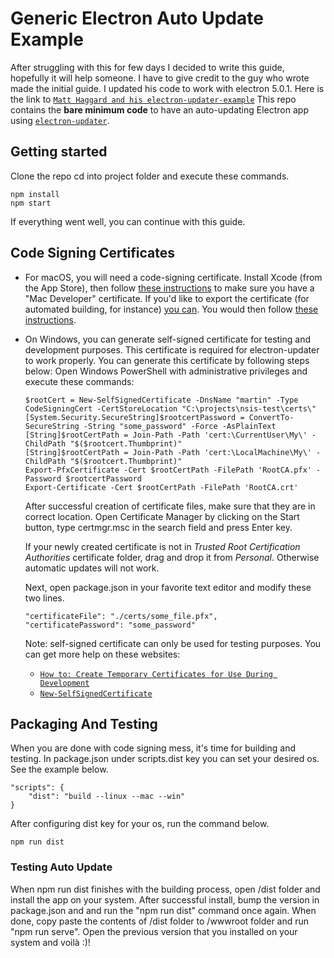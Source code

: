 # Generic Electron Auto Update Example
After struggling with this for few days I decided to write this guide, hopefully it will help someone. 
I have to give credit to the guy who wrote made the initial guide. I updated his code to work with electron 5.0.1.
Here is the link to [`Matt Haggard and his electron-updater-example`](https://github.com/iffy/electron-updater-example)
This repo contains the **bare minimum code** to have an auto-updating Electron app using [`electron-updater`](https://github.com/electron-userland/electron-builder/tree/master/packages/electron-updater).
## Getting started
Clone the repo cd into project folder and execute these commands.
```
npm install
npm start
```
If everything went well, you can continue with this guide.
## Code Signing Certificates
* For macOS, you will need a code-signing certificate.
    Install Xcode (from the App Store), then follow [these instructions](https://developer.apple.com/library/content/documentation/IDEs/Conceptual/AppDistributionGuide/MaintainingCertificates/MaintainingCertificates.html#//apple_ref/doc/uid/TP40012582-CH31-SW6) to make sure you have a "Mac Developer" certificate.  If you'd like to export the certificate (for automated building, for instance) [you can](https://developer.apple.com/library/content/documentation/IDEs/Conceptual/AppDistributionGuide/MaintainingCertificates/MaintainingCertificates.html#//apple_ref/doc/uid/TP40012582-CH31-SW7).  You would then follow [these instructions](https://www.electron.build/code-signing).
* On Windows, you can generate self-signed certificate for testing and development purposes. This certificate is required for electron-updater to work properly.
    You can generate this certificate by following steps below:
    Open Windows PowerShell with administrative privileges and execute these commands:
    ```
    $rootCert = New-SelfSignedCertificate -DnsName "martin" -Type CodeSigningCert -CertStoreLocation "C:\projects\nsis-test\certs\"
    [System.Security.SecureString]$rootcertPassword = ConvertTo-SecureString -String "some_password" -Force -AsPlainText
    [String]$rootCertPath = Join-Path -Path 'cert:\CurrentUser\My\' -ChildPath "$($rootcert.Thumbprint)"
    [String]$rootCertPath = Join-Path -Path 'cert:\LocalMachine\My\' -ChildPath "$($rootcert.Thumbprint)"
    Export-PfxCertificate -Cert $rootCertPath -FilePath 'RootCA.pfx' -Password $rootcertPassword
    Export-Certificate -Cert $rootCertPath -FilePath 'RootCA.crt'
    ```
    
    After successful creation of certificate files, make sure that they are in correct location. Open Certificate Manager by clicking on the Start button, type certmgr.msc in the search field and press Enter key.
    
    If your newly created certificate is not in *Trusted Root Certification Authorities* certificate folder, drag and drop it from *Personal*. Otherwise automatic updates will not work.
    
    Next, open package.json in your favorite text editor and modify these two lines.
 
    ```
    "certificateFile": "./certs/some_file.pfx",
    "certificatePassword": "some_password"
    ```
    Note: self-signed certificate can only be used for testing purposes.
    You can get more help on these websites:
    * [`How to: Create Temporary Certificates for Use During Development`](https://docs.microsoft.com/en-us/dotnet/framework/wcf/feature-details/how-to-create-temporary-certificates-for-use-during-development)
    * [`New-SelfSignedCertificate`](https://docs.microsoft.com/en-us/powershell/module/pkiclient/new-selfsignedcertificate?view=win10-ps)
## Packaging And Testing
When you are done with code signing mess, it's time for building and testing. In package.json under scripts.dist key you can set your desired os. See the example below.
```
"scripts": {
    "dist": "build --linux --mac --win"
}
```
After configuring dist key for your os, run the command below.
```
npm run dist
```
### Testing Auto Update
When npm run dist finishes with the building process, open /dist folder and install the app on your system. After successful install, bump the version in package.json and and run the "npm run dist" command once again. 
When done, copy paste the contents of /dist folder to /wwwroot folder and run "npm run serve". Open the previous version that you installed on your system and voilà :)!